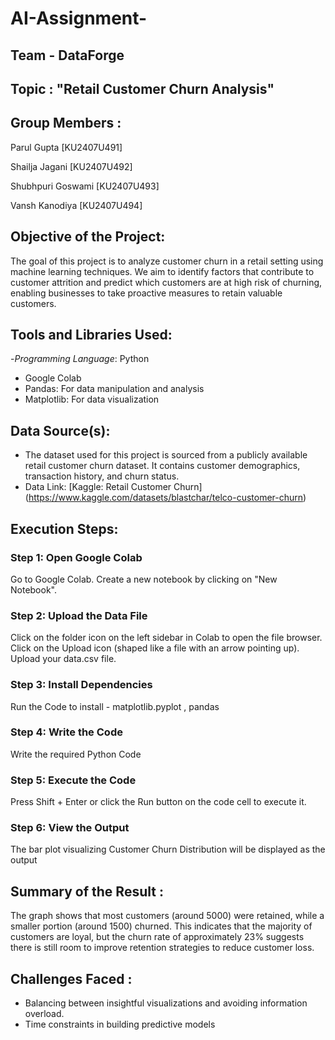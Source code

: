 # AI-Assignment-

## Team - DataForge

## Topic : "Retail Customer Churn Analysis"

## Group Members :
Parul Gupta [KU2407U491]

Shailja Jagani [KU2407U492]

Shubhpuri Goswami [KU2407U493]

Vansh Kanodiya [KU2407U494]

## Objective of the Project:

The goal of this project is to analyze customer churn in a retail setting using machine learning techniques. We aim to identify factors that contribute to customer attrition and predict which customers are at high risk of churning, enabling businesses to take proactive measures to retain valuable customers.

## Tools and Libraries Used:
 
-*Programming Language*: Python
- Google Colab
- Pandas: For data manipulation and analysis
- Matplotlib: For data visualization

## Data Source(s):
- The dataset used for this project is sourced from a publicly available retail customer churn dataset. It contains customer demographics, transaction history, and 
  churn status.
- Data Link: [Kaggle: Retail Customer Churn] (https://www.kaggle.com/datasets/blastchar/telco-customer-churn)

## Execution Steps:

### Step 1: Open Google Colab
Go to Google Colab.
Create a new notebook by clicking on "New Notebook".

### Step 2: Upload the Data File

Click on the folder icon on the left sidebar in Colab to open the file browser.
Click on the Upload icon (shaped like a file with an arrow pointing up).
Upload your data.csv file.

### Step 3: Install Dependencies

Run the Code to install - matplotlib.pyplot , pandas

### Step 4: Write the Code 

Write the required Python Code

### Step 5: Execute the Code

Press Shift + Enter or click the Run button on the code cell to execute it.

### Step 6: View the Output

The bar plot visualizing Customer Churn Distribution will be displayed as the output

## Summary of the Result :

The graph shows that most customers (around 5000) were retained, while a smaller portion (around 1500) churned. This indicates that the majority of customers are loyal, but the churn rate of approximately 23% suggests there is still room to improve retention strategies to reduce customer loss.

## Challenges Faced :  
- Balancing between insightful visualizations and avoiding information overload.  
- Time constraints in building predictive models

  


